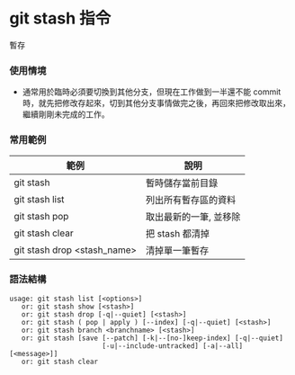 # git stash 指令

暫存

### 使用情境

* 通常用於臨時必須要切換到其他分支，但現在工作做到一半還不能 commit 時，就先把修改存起來，切到其他分支事情做完之後，再回來把修改取出來，繼續剛剛未完成的工作。

### 常用範例

| 範例                          | 說明           |
|-----------------------------|--------------|
| git stash                   | 暫時儲存當前目錄        |
| git stash list              | 列出所有暫存區的資料   |
| git stash pop               | 取出最新的一筆, 並移除 |
| git stash clear             | 把 stash 都清掉  |
| git stash drop <stash_name> | 清掉單一筆暫存      |


### 語法結構

```
usage: git stash list [<options>]
   or: git stash show [<stash>]
   or: git stash drop [-q|--quiet] [<stash>]
   or: git stash ( pop | apply ) [--index] [-q|--quiet] [<stash>]
   or: git stash branch <branchname> [<stash>]
   or: git stash [save [--patch] [-k|--[no-]keep-index] [-q|--quiet]
                       [-u|--include-untracked] [-a|--all] [<message>]]
   or: git stash clear
```